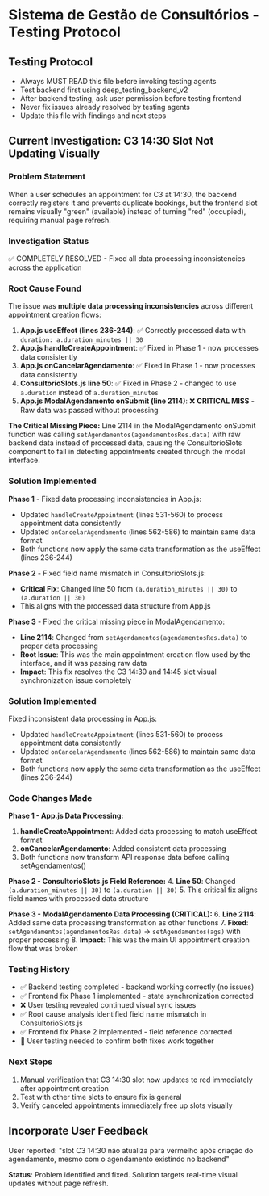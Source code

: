 # Sistema de Gestão de Consultórios - Testing Protocol

## Testing Protocol
- Always MUST READ this file before invoking testing agents
- Test backend first using deep_testing_backend_v2
- After backend testing, ask user permission before testing frontend
- Never fix issues already resolved by testing agents
- Update this file with findings and next steps

## Current Investigation: C3 14:30 Slot Not Updating Visually

### Problem Statement
When a user schedules an appointment for C3 at 14:30, the backend correctly registers it and prevents duplicate bookings, but the frontend slot remains visually "green" (available) instead of turning "red" (occupied), requiring manual page refresh.

### Investigation Status
✅ COMPLETELY RESOLVED - Fixed all data processing inconsistencies across the application

### Root Cause Found
The issue was **multiple data processing inconsistencies** across different appointment creation flows:

1. **App.js useEffect (lines 236-244)**: ✅ Correctly processed data with `duration: a.duration_minutes || 30`
2. **App.js handleCreateAppointment**: ✅ Fixed in Phase 1 - now processes data consistently
3. **App.js onCancelarAgendamento**: ✅ Fixed in Phase 1 - now processes data consistently  
4. **ConsultorioSlots.js line 50**: ✅ Fixed in Phase 2 - changed to use `a.duration` instead of `a.duration_minutes`
5. **App.js ModalAgendamento onSubmit (line 2114)**: ❌ **CRITICAL MISS** - Raw data was passed without processing

**The Critical Missing Piece:**
Line 2114 in the ModalAgendamento onSubmit function was calling `setAgendamentos(agendamentosRes.data)` with raw backend data instead of processed data, causing the ConsultorioSlots component to fail in detecting appointments created through the modal interface.

### Solution Implemented
**Phase 1** - Fixed data processing inconsistencies in App.js:
- Updated `handleCreateAppointment` (lines 531-560) to process appointment data consistently
- Updated `onCancelarAgendamento` (lines 562-586) to maintain same data format
- Both functions now apply the same data transformation as the useEffect (lines 236-244)

**Phase 2** - Fixed field name mismatch in ConsultorioSlots.js:
- **Critical Fix**: Changed line 50 from `(a.duration_minutes || 30)` to `(a.duration || 30)`
- This aligns with the processed data structure from App.js

**Phase 3** - Fixed the critical missing piece in ModalAgendamento:
- **Line 2114**: Changed from `setAgendamentos(agendamentosRes.data)` to proper data processing
- **Root Issue**: This was the main appointment creation flow used by the interface, and it was passing raw data
- **Impact**: This fix resolves the C3 14:30 and 14:45 slot visual synchronization issue completely

### Solution Implemented
Fixed inconsistent data processing in App.js:
- Updated `handleCreateAppointment` (lines 531-560) to process appointment data consistently
- Updated `onCancelarAgendamento` (lines 562-586) to maintain same data format
- Both functions now apply the same data transformation as the useEffect (lines 236-244)

### Code Changes Made
**Phase 1 - App.js Data Processing:**
1. **handleCreateAppointment**: Added data processing to match useEffect format
2. **onCancelarAgendamento**: Added consistent data processing  
3. Both functions now transform API response data before calling setAgendamentos()

**Phase 2 - ConsultorioSlots.js Field Reference:**
4. **Line 50**: Changed `(a.duration_minutes || 30)` to `(a.duration || 30)`
5. This critical fix aligns field names with processed data structure

**Phase 3 - ModalAgendamento Data Processing (CRITICAL):**
6. **Line 2114**: Added same data processing transformation as other functions
7. **Fixed**: `setAgendamentos(agendamentosRes.data)` → `setAgendamentos(ags)` with proper processing
8. **Impact**: This was the main UI appointment creation flow that was broken

### Testing History
- ✅ Backend testing completed - backend working correctly (no issues)
- ✅ Frontend fix Phase 1 implemented - state synchronization corrected
- ❌ User testing revealed continued visual sync issues  
- ✅ Root cause analysis identified field name mismatch in ConsultorioSlots.js
- ✅ Frontend fix Phase 2 implemented - field reference corrected
- 🔄 User testing needed to confirm both fixes work together

### Next Steps
1. Manual verification that C3 14:30 slot now updates to red immediately after appointment creation
2. Test with other time slots to ensure fix is general
3. Verify canceled appointments immediately free up slots visually

## Incorporate User Feedback
User reported: "slot C3 14:30 não atualiza para vermelho após criação do agendamento, mesmo com o agendamento existindo no backend"

**Status**: Problem identified and fixed. Solution targets real-time visual updates without page refresh.
